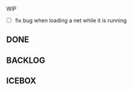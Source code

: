 WIP

- [ ] fix bug when loading a net while it is running

DONE
----

BACKLOG
-------

ICEBOX
------

